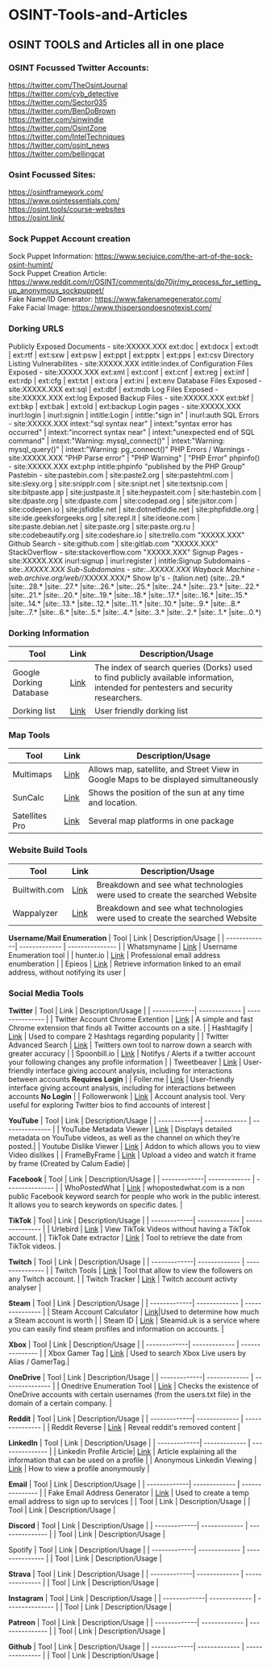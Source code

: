 # OSINT-Tools-and-Articles
## OSINT TOOLS and Articles all in one place

### OSINT Focussed Twitter Accounts:  
https://twitter.com/TheOsintJournal  
https://twitter.com/cyb_detective  
https://twitter.com/Sector035  
https://twitter.com/BenDoBrown  
https://twitter.com/sinwindie  
https://twitter.com/OsintZone  
https://twitter.com/IntelTechniques  
https://twitter.com/osint_news  
https://twitter.com/bellingcat  

### Osint Focussed Sites:  
https://osintframework.com/  
https://www.osintessentials.com/  
https://osint.tools/course-websites  
https://osint.link/  

### Sock Puppet Account creation  
Sock Puppet Information: https://www.secjuice.com/the-art-of-the-sock-osint-humint/  
Sock Puppet Creation Article: https://www.reddit.com/r/OSINT/comments/dp70jr/my_process_for_setting_up_anonymous_sockpuppet/  
Fake Name/ID Generator: https://www.fakenamegenerator.com/  
Fake Facial Image: https://www.thispersondoesnotexist.com/  

### **Dorking URLS**   
Publicly Exposed Documents - site:XXXXX.XXX ext:doc | ext:docx | ext:odt | ext:rtf | ext:sxw | ext:psw | ext:ppt | ext:pptx | ext:pps | ext:csv
Directory Listing Vulnerabilites - site:XXXXX.XXX intitle:index.of
Configuration Files Exposed - site:XXXXX.XXX ext:xml | ext:conf | ext:cnf | ext:reg | ext:inf | ext:rdp | ext:cfg | ext:txt | ext:ora | ext:ini | ext:env
Database Files Exposed - site:XXXXX.XXX ext:sql | ext:dbf | ext:mdb
Log Files Exposed - site:XXXXX.XXX ext:log
Exposed Backup Files - site:XXXXX.XXX ext:bkf | ext:bkp | ext:bak | ext:old | ext:backup
Login pages - site:XXXXX.XXX inurl:login | inurl:signin | intitle:Login | intitle:"sign in" | inurl:auth
SQL Errors - site:XXXXX.XXX intext:"sql syntax near" | intext:"syntax error has occurred" | intext:"incorrect syntax near" | intext:"unexpected end of SQL command" | intext:"Warning: mysql_connect()" | intext:"Warning: mysql_query()" | intext:"Warning: pg_connect()"
PHP Errors / Warnings - site:XXXXX.XXX "PHP Parse error" | "PHP Warning" | "PHP Error"
phpinfo() - site:XXXXX.XXX ext:php intitle:phpinfo "published by the PHP Group"
Pastebin - site:pastebin.com | site:paste2.org | site:pastehtml.com | site:slexy.org | site:snipplr.com | site:snipt.net | site:textsnip.com | site:bitpaste.app | site:justpaste.it | site:heypasteit.com | site:hastebin.com | site:dpaste.org | site:dpaste.com | site:codepad.org | site:jsitor.com | site:codepen.io | site:jsfiddle.net | site:dotnetfiddle.net | site:phpfiddle.org | site:ide.geeksforgeeks.org | site:repl.it | site:ideone.com | site:paste.debian.net | site:paste.org | site:paste.org.ru | site:codebeautify.org  | site:codeshare.io | site:trello.com "XXXXX.XXX"
Github Search - site:github.com | site:gitlab.com "XXXXX.XXX"
StackOverflow - site:stackoverflow.com "XXXXX.XXX"
Signup Pages - site:XXXXX.XXX inurl:signup | inurl:register | intitle:Signup
Subdomains - site:*.XXXXX.XXX
Sub-Subdomains - site:*.*.XXXXX.XXX
Wayback Machine - web.archive.org/web/*/XXXXX.XXX/*
Show Ip's - (talion.net) (site:*.*.29.* |site:*.*.28.* |site:*.*.27.* |site:*.*.26.* |site:*.*.25.* |site:*.*.24.* |site:*.*.23.* |site:*.*.22.* |site:*.*.21.* |site:*.*.20.* |site:*.*.19.* |site:*.*.18.* |site:*.*.17.* |site:*.*.16.* |site:*.*.15.* |site:*.*.14.* |site:*.*.13.* |site:*.*.12.* |site:*.*.11.* |site:*.*.10.* |site:*.*.9.* |site:*.*.8.* |site:*.*.7.* |site:*.*.6.* |site:*.*.5.* |site:*.*.4.* |site:*.*.3.* |site:*.*.2.* |site:*.*.1.* |site:*.*.0.*)

### **Dorking Information**
| Tool         | Link          | Description/Usage |
| -------------| ------------- | ---------------   |
| Google Dorking Database | [Link](https://www.exploit-db.com/google-hacking-database) | The index of search queries (Dorks) used to find publicly available information, intended for pentesters and security researchers. |
| Dorking list | [Link](https://www.boxpiper.com/posts/google-dork-list) | User friendly dorking list |

### **Map Tools**
| Tool         | Link          | Description/Usage |
| -------------| ------------- | ---------------   |
| Multimaps | [Link](http://data.mashedworld.com/dualmaps/map.htm) | Allows map, satellite, and Street View in Google Maps to be displayed simultaneously |
| SunCalc | [Link](https://www.suncalc.org/) | Shows the position of the sun at any time and location. |
| Satellites Pro | [Link](https://satellites.pro/) | Several map platforms in one package |

### **Website Build Tools**
| Tool         | Link          | Description/Usage |
| -------------| ------------- | ---------------   |
| Builtwith.com | [Link](https://builtwith.com/) | Breakdown and see what technologies were used to create the searched Website |
| Wappalyzer | [Link](https://www.wappalyzer.com/)  | Breakdown and see what technologies were used to create the searched Website |

**Username/Mail Enumeration**
| Tool         | Link          | Description/Usage |
| -------------| ------------- | ---------------   |
| Whatsmyname | [Link](https://whatsmyname.app/) | Username Enumeration tool |
| hunter.io | [Link](https://hunter.io/) | Professional email address enumberation |
| Epieos | [Link](https://epieos.com/) | Retrieve information linked to an email address, without notifying its user |

### **Social Media Tools**
**Twitter**
| Tool         | Link          | Description/Usage |
| -------------| ------------- | ---------------   |
| Twitter Account Chrome Extention | [Link](https://chrome.google.com/webstore/detail/twitter-account-detector/papcdbgfejihdinhieggiamjnkclhkck/related) | A simple and fast Chrome extension that finds all Twitter accounts on a site. |
| Hashtagify | [Link](https://hashtagify.me/hashtag/) |  Used to compare 2 Hashtags regarding popularity |
| Twitter Advanced Search | [Link](https://twitter.com/search-advanced) | Twitters own tool to narrow down a search with greater accuracy |
| Spoonbill.io | [Link](http://spoonbill.io/) | Notifys / Alerts if a twitter account your following changes any profile information |
| Tweetbeaver | [Link](https://tweetbeaver.com/) | User-friendly interface giving account analysis, including for interactions between accounts **Requires Login** |
| Foller.me | [Link](https://foller.me/) | User-friendly interface giving account analysis, including for interactions between accounts **No Login** |
| Followerwonk | [Link](https://followerwonk.com/) | Account analysis tool. Very useful for exploring Twitter bios to find accounts of interest |

**YouTube**
| Tool         | Link          | Description/Usage |
| -------------| ------------- | ---------------   |
| YouTube Metadata Viewer | [Link](https://mattw.io/youtube-metadata/) | Displays detailed metadata on YouTube videos, as well as the channel on which they're posted.|
| Youtube Dislike Viewer | [Link](https://returnyoutubedislike.com/) | Addon to which allows you to view Video dislikes |
| FrameByFrame | [Link](http://www.watchframebyframe.com/) | Upload a video and watch it frame by frame (Created by Calum Eadie) |

**Facebook**
| Tool         | Link          | Description/Usage |
| -------------| ------------- | ---------------   |
| WhoPostedWhat | [Link](https://whopostedwhat.com/) | whopostedwhat.com is a non public Facebook keyword search for people who work in the public interest. It allows you to search keywords on specific dates. |

**TikTok**
| Tool         | Link          | Description/Usage |
| -------------| ------------- | ---------------   |
| Urlebird | [Link](https://urlebird.com/) | View TikTok Videos without having a TikTok account. |
| TikTok Date extractor | [Link](https://bellingcat.github.io/tiktok-timestamp/) | Tool to retrieve the date from TikTok videos. |

**Twitch**
| Tool         | Link          | Description/Usage |
| -------------| ------------- | ---------------   |
| Twitch Tools | [Link](https://twitch-tools.rootonline.de/followerlist_viewer.php) | Tool that allow to view the followers on any Twitch account. |
| Twitch Tracker | [Link](https://twitchtracker.com/) | Twitch account activty analyser |

**Steam**
| Tool         | Link          | Description/Usage |
| -------------| ------------- | ---------------   |
| Steam Account Calculator | [Link](https://github.com/xriskon/Steam-OSINT)|Used to determine how much a Steam account is worth |
| Steam ID | [Link](https://steamid.uk/)  | Steamid.uk is a service where you can easily find steam profiles and information on accounts. |

**Xbox**
| Tool         | Link          | Description/Usage |
| -------------| ------------- | ---------------   |
| Xbox Gamer Tag | [Link](https://xboxgamertag.com/) | Used to search Xbox Live users by Alias / GamerTag.|

**OneDrive**
| Tool         | Link          | Description/Usage |
| -------------| ------------- | ---------------   |
| Onedrive Enumeration Tool | [Link](https://github.com/nyxgeek/onedrive_user_enum) | Checks the existence of OneDrive accounts with certain usernames (from the users.txt file) in the domain of a certain company. |

**Reddit**
| Tool         | Link          | Description/Usage |
| -------------| ------------- | ---------------   |
| Reddit Reverse | [Link](https://www.reveddit.com/) | Reveal reddit's removed content |

**LinkedIn**
| Tool         | Link          | Description/Usage |
| -------------| ------------- | ---------------   |
| Linkedin Profile Article| [Link](https://github.com/sinwindie/OSINT/blob/master/LinkedIn/LinkedIn%20OSINT%20Techniques%20Part%20I%20and%20II.pdf) | Article explaining all the information that can be used on a profile |
| Anonymous Linkedin Viewing | [Link](https://www.osintguru.com/blog/linkedin-osint) | How to view a profile anonymously |

**Email**
| Tool         | Link          | Description/Usage |
| -------------| ------------- | ---------------   |
| Fake Email Address Generator | [Link](https://temp-mail.org/) | Used to create a temp email address to sign up to services |
| Tool         | Link          | Description/Usage |
| Tool         | Link          | Description/Usage |

**Discord**
| Tool         | Link          | Description/Usage |
| -------------| ------------- | ---------------   |
| Tool         | Link          | Description/Usage |


Spotify
| Tool         | Link          | Description/Usage |
| -------------| ------------- | ---------------   |
| Tool         | Link          | Description/Usage |

**Strava**
| Tool         | Link          | Description/Usage |
| -------------| ------------- | ---------------   |
| Tool         | Link          | Description/Usage |


**Instagram**
| Tool         | Link          | Description/Usage |
| -------------| ------------- | ---------------   |
| Tool         | Link          | Description/Usage |


**Patreon**
| Tool         | Link          | Description/Usage |
| -------------| ------------- | ---------------   |
| Tool         | Link          | Description/Usage |


**Github**
| Tool         | Link          | Description/Usage |
| -------------| ------------- | ---------------   |
| Tool         | Link          | Description/Usage |










